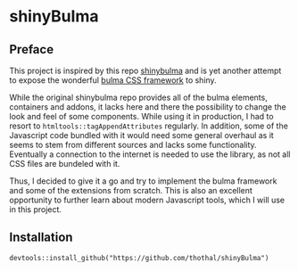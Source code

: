 # shinyBulma

## Preface

This project is inspired by this repo [shinybulma](https://github.com/RinteRface/shinybulma)
and is yet another attempt to expose the wonderful [bulma CSS framework](https://bulma.io)
to shiny.

While the original shinybulma repo provides all of the bulma elements, containers
and addons, it lacks here and there the possibility to change the look and
feel of some components. While using it in production, I had to resort to 
`htmltools::tagAppendAttributes` regularly. In addition, some of the Javascript
code bundled with it would need some general overhaul as it seems to stem from
different sources and lacks some functionality. Eventually a connection to
the internet is needed to use the library, as not all CSS files are bundeled
with it.

Thus, I decided to give it a go and try to implement the bulma framework and 
some of the extensions from scratch. This is also an excellent opportunity to
further learn about modern Javascript tools, which I will use in this project.

## Installation

```
devtools::install_github("https://github.com/thothal/shinyBulma")
```
